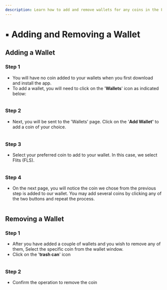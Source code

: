 ```yaml
---
description: Learn how to add and remove wallets for any coins in the Flits Wallet App
---
```


# ▪ Adding and Removing a Wallet

## Adding a Wallet

### Step 1

* You will have no coin added to your wallets when you first download and install the app.
* To add a wallet, you will need to click on the '**Wallets**' icon as indicated below:

<figure><img src="../../.gitbook/assets/wallet overview (1).jpg" alt=""><figcaption></figcaption></figure>

### Step 2

* Next, you will be sent to the 'Wallets' page. Click on the  '**Add Wallet'** to add a coin of your choice.

<figure><img src="../../.gitbook/assets/2 wallets window.jpg" alt=""><figcaption></figcaption></figure>

### Step 3

* Select your preferred coin to add to your wallet. In this case, we select Flits (FLS).

<figure><img src="../../.gitbook/assets/3 add coin to wallets.jpg" alt=""><figcaption></figcaption></figure>

### Step 4

* On the next page, you will notice the coin we chose from the previous step is added to our wallet. You may add several coins by clicking any of the two buttons and repeat the process.

<figure><img src="../../.gitbook/assets/4 fLS added.jpg" alt=""><figcaption></figcaption></figure>

## Removing a Wallet

### Step 1

* After you have added a couple of wallets and you wish to remove any of them,  Select the specific coin from the wallet window.
* Click on the '**trash can**' icon

<figure><img src="../../.gitbook/assets/5 fls wallet overview.jpg" alt=""><figcaption></figcaption></figure>

### Step 2

* Confirm the operation to remove the coin

<figure><img src="../../.gitbook/assets/confirm hide.jpg" alt=""><figcaption></figcaption></figure>
